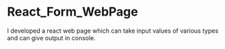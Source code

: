 # React_Form_WebPage
I developed a react web page which can take input values of various types and can give output in console.
